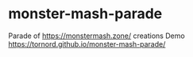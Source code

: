 # monster-mash-parade
Parade of https://monstermash.zone/ creations
Demo https://tornord.github.io/monster-mash-parade/
